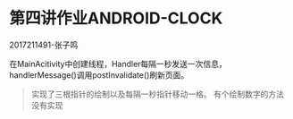 # 第四讲作业ANDROID-CLOCK
2017211491-张子鸣

在MainAcitivity中创建线程，Handler每隔一秒发送一次信息，handlerMessage()调用postInvalidate()刷新页面。

> 实现了三根指针的绘制以及每隔一秒指针移动一格。
> 有个绘制数字的方法没有实现
